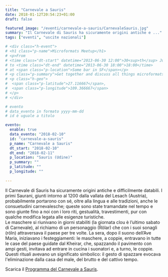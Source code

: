 ```yaml
---
title: "Carnevale a Sauris"
date: 2018-01-12T20:54:23+01:00
draft: false

featured_image: "/eventi/carnevale-a-sauris/CarnevaleSauris.jpg"
summary: "Il Carnevale di Sauris ha sicuramente origini antiche e ..."
tags: ["eventi", "uscite nazionali"]

# <div class="h-event">
# <h1 class="p-name">Microformats Meetup</h1>
# <p>From 
# <time class="dt-start" datetime="2013-06-30 12:00">30<sup>th</sup> June 2013, 12:00</time>
# to <time class="dt-end" datetime="2013-06-30 18:00">18:00</time>
# at <span class="p-location">Some bar in SF</span></p>
# <p class="p-summary">Get together and discuss all things microformats-related.</p>
# <p class="h-geo">
#  <span class="p-latitude">27.116667</span>,
#  <span class="p-longitude">109.366667</span>
# </p>
# </div>

# evento 
# data_evento in formato yyyy-mm-dd
# id è uguale a titolo

evento:
  enable: true
  data_evento: "2018-02-10"
  id: "carnevale-a-sauris"
  p_name: "Carnevale a Sauris"
  dt_start: "2018-02-10"
  dt_end: "2018-02-11"
  p_location: "Sauris (Udine)"
  p_summary: ""
  p_latitude: ""
  p_longitude: ""
  
---
```


Il Carnevale di Sauris ha sicuramente origini antiche e difficilmente databili. I primi Saurani, giunti intorno al 1200 dalla vallata del Lesach (Austria), probabilmente portarono con sé, oltre alla lingua e alle tradizioni, anche le consuetudini carnevalesche; queste sono state tramandate nel tempo e sono giunte fino a noi con i loro riti, gestualità, travestimenti, pur con qualche modifica legata alle esigenze turistiche.  
Le maschere si riunivano in giorni stabiliti (la giornata clou è l’ultimo sabato di Carnevale), al richiamo di un personaggio (Rölar) che con i suoi sonagli (röln) attraversava il paese per tre volte. La sera, dopo il suono dell’Ave Maria, iniziavano i festeggiamenti: le maschere, a coppie, entravano in tutte le case del paese guidate dal Kheirar, che, spazzando il pavimento con ampi gesti, invitava ad entrare in cucina i suonatori e, a turno, le coppie. Questi rituali avevano un significato simbolico: il gesto di spazzare evocava l'eliminazione dalla casa del male, del brutto e del cattivo tempo.

Scarica il [Programma del Carnevale a Sauris]().
